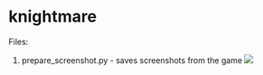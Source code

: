 # knightmare
Files:
1. prepare_screenshot.py - saves screenshots from the game
[![](http://img.youtube.com/vi/bp6g2sioVEU/0.jpg)](http://www.youtube.com/watch?v=bp6g2sioVEU "prepare_screenshots.py")
